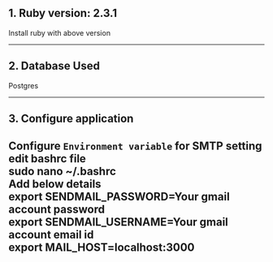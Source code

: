 ## 1. Ruby version: 2.3.1
Install ruby with above version

--------------------------
## 2. Database Used
Postgres

--------------------------
## 3. Configure application
Configure `Environment variable` for SMTP setting
<br />
edit bashrc file
<br />
sudo nano ~/.bashrc
<br />
Add below details
<br>
export SENDMAIL_PASSWORD=Your gmail account password
<br />
export SENDMAIL_USERNAME=Your gmail account email id
<br />
export MAIL_HOST=localhost:3000
<br />
--------------------------